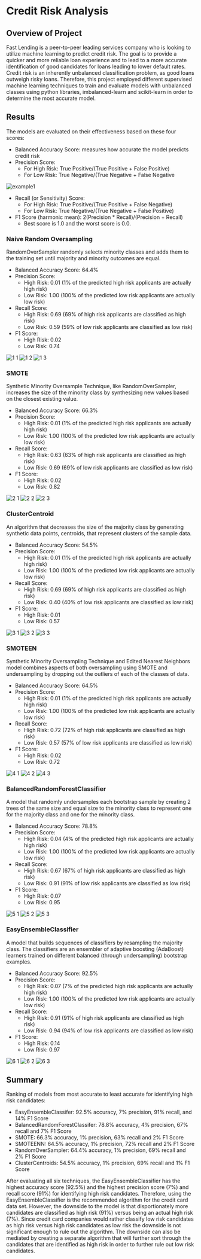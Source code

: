 # Credit Risk Analysis
## Overview of Project
Fast Lending is a peer-to-peer leading services company who is looking to utilize machine learning to predict credit risk. The goal is to provide a quicker and more reliable loan experience and to lead to a more accurate identification of good candidates for loans leading to lower default rates. Credit risk is an inherently unbalanced classification problem, as good loans outweigh risky loans. Therefore, this project employed different supervised machine learning techniques to train and evaluate models with unbalanced classes using python libraries, imbalanced-learn and scikit-learn in order to determine the most accurate model.

## Results
The models are evaluated on their effectiveness based on these four scores:
* Balanced Accuracy Score: measures how accurate the model predicts credit risk
* Precision Score: 
  * For High Risk: True Positive/(True Positive + False Positive)
  * For Low Risk: True Negative/(True Negative + False Negative
  
![example1](https://user-images.githubusercontent.com/57520471/177226605-c34a4d10-5241-49e5-a646-aaa8339f2816.png)
  
* Recall (or Sensitivity) Score: 
  * For High Risk: True Positive/(True Positive + False Negative)
  * For Low Risk: True Negative/(True Negative + False Positive)
* F1 Score (harmonic mean): 2(Precision * Recall)/(Precision + Recall)
  * Best score is 1.0 and the worst score is 0.0. 

### Naive Random Oversampling 
RandomOverSampler randomly selects minority classes and adds them to the training set until majority and minority outcomes are equal.
* Balanced Accuracy Score: 64.4%
* Precision Score:  
  * High Risk: 0.01 (1% of the predicted high risk applicants are actually high risk)
  * Low Risk: 1.00 (100% of the predicted low risk applicants are actually low risk)
* Recall Score: 
  * High Risk: 0.69 (69% of high risk applicants are classified as high risk)
  * Low Risk: 0.59 (59% of low risk applicants are classified as low risk)
* F1 Score: 
  * High Risk: 0.02
  * Low Risk: 0.74
 
![1 1](https://user-images.githubusercontent.com/57520471/177226637-851ec4ea-21ae-4f0d-84cb-0148021379bb.png)
![1 2](https://user-images.githubusercontent.com/57520471/177226638-f5a840a5-e761-4bf0-b965-7bf093ea9733.png)
![1 3](https://user-images.githubusercontent.com/57520471/177226639-5d94690d-18ba-4531-88fa-e116059e23c9.png)

### SMOTE 
Synthetic Minority Oversample Technique, like RandomOverSampler, increases the size of the minority class by synthesizing new values based on the closest existing value.
* Balanced Accuracy Score: 66.3%
* Precision Score:  
  * High Risk: 0.01 (1% of the predicted high risk applicants are actually high risk)
  * Low Risk: 1.00 (100% of the predicted low risk applicants are actually low risk)
* Recall Score: 
  * High Risk: 0.63 (63% of high risk applicants are classified as high risk)
  * Low Risk: 0.69 (69% of low risk applicants are classified as low risk)
* F1 Score: 
  * High Risk: 0.02
  * Low Risk: 0.82
 
![2 1](https://user-images.githubusercontent.com/57520471/177226678-5156eecb-9929-430d-b6d8-ce5e1b2b112b.png)
![2 2](https://user-images.githubusercontent.com/57520471/177226686-fbebe737-5abe-41d5-919f-e8834505c0ad.png)
![2 3](https://user-images.githubusercontent.com/57520471/177226690-1a7e4f2a-e422-4d11-a58d-4baa7139182d.png)

### ClusterCentroid
An algorithm that decreases the size of the majority class by generating synthetic data points, centroids, that represent clusters of the sample data.
* Balanced Accuracy Score: 54.5%
* Precision Score:  
  * High Risk: 0.01 (1% of the predicted high risk applicants are actually high risk)
  * Low Risk: 1.00 (100% of the predicted low risk applicants are actually low risk)
* Recall Score: 
  * High Risk: 0.69 (69% of high risk applicants are classified as high risk)
  * Low Risk: 0.40 (40% of low risk applicants are classified as low risk)
* F1 Score: 
  * High Risk: 0.01
  * Low Risk: 0.57
  
![3 1](https://user-images.githubusercontent.com/57520471/177226720-e35cece0-4b25-4059-9d47-8ffe5a6905d8.png)
![3 2](https://user-images.githubusercontent.com/57520471/177226722-89fbe3a8-9d3e-47f3-88e5-203ed844ee03.png)
![3 3](https://user-images.githubusercontent.com/57520471/177226723-acd60e73-5cf0-4cb0-8bd0-e3f773327283.png)

### SMOTEEN
Synthetic Minority Oversampling Technique and Edited Nearest Neighbors model combines aspects of both oversampling using SMOTE and undersampling by dropping out the outliers of each of the classes of data.
* Balanced Accuracy Score: 64.5%
* Precision Score:  
  * High Risk: 0.01 (1% of the predicted high risk applicants are actually high risk)
  * Low Risk: 1.00 (100% of the predicted low risk applicants are actually low risk)
* Recall Score: 
  * High Risk: 0.72 (72% of high risk applicants are classified as high risk)
  * Low Risk: 0.57 (57% of low risk applicants are classified as low risk)
* F1 Score: 
  * High Risk: 0.02
  * Low Risk: 0.72
  
![4 1](https://user-images.githubusercontent.com/57520471/177226747-a890a12c-6522-4c9a-8da8-cf424ac50bde.png)
![4 2](https://user-images.githubusercontent.com/57520471/177226749-bcf9f829-d2a5-4d00-8ae8-b0892aefabd2.png)
![4 3](https://user-images.githubusercontent.com/57520471/177226750-13ce2d83-bebd-4c69-8c90-b7712903f1b1.png)

### BalancedRandomForestClassifier
A model that randomly undersamples each bootstrap sample by creating 2 trees of the same size and equal size to the minority class to represent one for the majority class and one for the minority class. 
* Balanced Accuracy Score: 78.8%
* Precision Score:  
  * High Risk: 0.04 (4% of the predicted high risk applicants are actually high risk)
  * Low Risk: 1.00 (100% of the predicted low risk applicants are actually low risk)
* Recall Score: 
  * High Risk: 0.67 (67% of high risk applicants are classified as high risk)
  * Low Risk: 0.91 (91% of low risk applicants are classified as low risk)
* F1 Score: 
  * High Risk: 0.07
  * Low Risk: 0.95
  
![5 1](https://user-images.githubusercontent.com/57520471/177226767-97c6dcce-5fac-4d20-a322-5ca7c2154ec8.png)
![5 2](https://user-images.githubusercontent.com/57520471/177226769-f4b6fd53-1406-4a60-87ff-4c96b90694a7.png)
![5 3](https://user-images.githubusercontent.com/57520471/177226771-08dd8259-fc4d-4162-b27b-1b1172cbe6fd.png)

### EasyEnsembleClassifier
A model that builds sequences of classifiers by resampling the majority class. The classifiers are an ensembler of adaptive boosting (AdaBoost) learners trained on different balanced (through undersampling) bootstrap examples.
* Balanced Accuracy Score: 92.5%
* Precision Score:  
  * High Risk: 0.07 (7% of the predicted high risk applicants are actually high risk)
  * Low Risk: 1.00 (100% of the predicted low risk applicants are actually low risk)
* Recall Score: 
  * High Risk: 0.91 (91% of high risk applicants are classified as high risk)
  * Low Risk: 0.94 (94% of low risk applicants are classified as low risk)
* F1 Score: 
  * High Risk: 0.14
  * Low Risk: 0.97
  
![6 1](https://user-images.githubusercontent.com/57520471/177226784-c5cf6eb8-f3cc-42fd-9974-eaccd90ea7b6.png)
![6 2](https://user-images.githubusercontent.com/57520471/177226785-04ccb739-66f5-4a63-b45b-41ce833eb0f3.png)
![6 3](https://user-images.githubusercontent.com/57520471/177226787-c9a2467a-83e1-426f-acde-1cf5d2589e84.png)

## Summary 
Ranking of models from most accurate to least accurate for identifying high risk candidates:
* EasyEnsembleClassifer: 92.5% accuracy, 7% precision, 91% recall, and 14% F1 Score
* BalancedRandomForestClassifer: 78.8% accuracy, 4% precision, 67% recall and 7% F1 Score
* SMOTE: 66.3% accuracy, 1% precision, 63% recall and 2% F1 Score
* SMOTEENN: 64.5% accuracy, 1% precision, 72% recall and 2% F1 Score
* RandomOverSampler: 64.4% accuracy, 1% precision, 69% recall and 2% F1 Score
* ClusterCentroids: 54.5% accuracy, 1% precision, 69% recall and 1% F1 Score

After evaluating all six techniques, the EasyEnsembleClassifier has the highest accuracy score (92.5%) and the highest precision score (7%) and recall score (91%) for identifying high risk candidates. Therefore, using the EasyEnsembleClassifier is the recommended algorithm for the credit card data set. However, the downside to the model is that disportionately more candidates are classified as high risk (91%) versus being an actual high risk (7%). Since credit card companies would rather classify low risk candidates as high risk versus high risk candidates as low risk the downside is not significant enough to rule out the algorithm. The downside can also be mediated by creating a separate algorithm that will further sort through the candidates that are identified as high risk in order to further rule out low risk candidates. 
